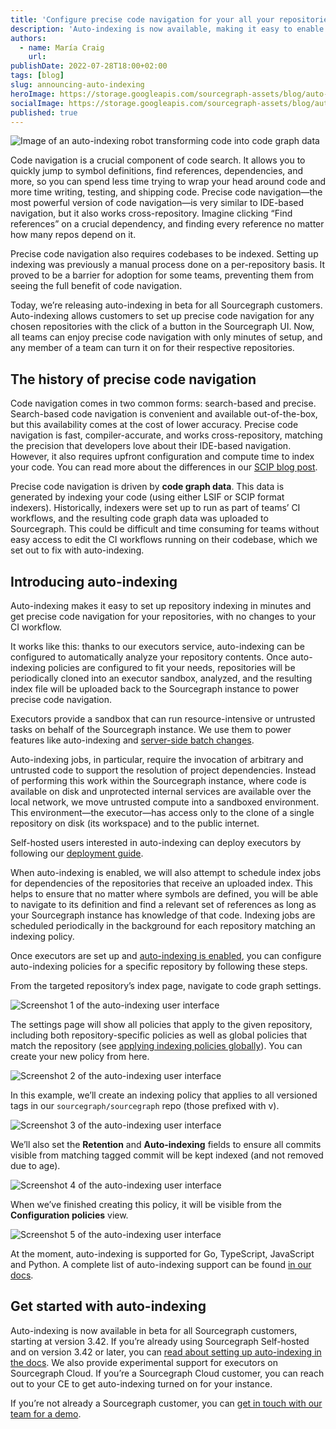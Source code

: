 ```yaml
---
title: 'Configure precise code navigation for your all your repositories in minutes with auto-indexing'
description: 'Auto-indexing is now available, making it easy to enable precise code navigation for all of your repositories in minutes.'
authors:
  - name: María Craig
    url: 
publishDate: 2022-07-28T18:00+02:00
tags: [blog]
slug: announcing-auto-indexing
heroImage: https://storage.googleapis.com/sourcegraph-assets/blog/auto-indexing/auto-indexing-hero.png
socialImage: https://storage.googleapis.com/sourcegraph-assets/blog/auto-indexing/auto-indexing-hero.png
published: true
---
```


![Image of an auto-indexing robot transforming code into code graph data](https://storage.googleapis.com/sourcegraph-assets/blog/auto-indexing/auto-indexing-hero.png)

Code navigation is a crucial component of code search. It allows you to quickly jump to symbol definitions, find references, dependencies, and more, so you can spend less time trying to wrap your head around code and more time writing, testing, and shipping code. Precise code navigation—the most powerful version of code navigation—is very similar to IDE-based navigation, but it also works cross-repository. Imagine clicking “Find references” on a crucial dependency, and finding every reference no matter how many repos depend on it.

Precise code navigation also requires codebases to be indexed. Setting up indexing was previously a manual process done on a per-repository basis. It proved to be a barrier for adoption for some teams, preventing them from seeing the full benefit of code navigation.

Today, we’re releasing auto-indexing in beta for all Sourcegraph customers. Auto-indexing allows customers to set up precise code navigation for any chosen repositories with the click of a button in the Sourcegraph UI. Now, all teams can enjoy precise code navigation with only minutes of setup, and any member of a team can turn it on for their respective repositories.

## The history of precise code navigation 

Code navigation comes in two common forms: search-based and precise. Search-based code navigation is convenient and available out-of-the-box, but this availability comes at the cost of lower accuracy. Precise code navigation is fast, compiler-accurate, and works cross-repository, matching the precision that developers love about their IDE-based navigation. However, it also requires upfront configuration and compute time to index your code. You can read more about the differences in our [SCIP blog post](https://about.sourcegraph.com/blog/announcing-scip).

Precise code navigation is driven by **code graph data**. This data is generated by indexing your code (using either LSIF or SCIP format indexers). Historically, indexers were set up to run as part of teams’ CI workflows, and the resulting code graph data was uploaded to Sourcegraph. This could be difficult and time consuming for teams without easy access to edit the CI workflows running on their codebase, which we set out to fix with auto-indexing.

## Introducing auto-indexing

Auto-indexing makes it easy to set up repository indexing in minutes and get precise code navigation for your repositories, with no changes to your CI workflow.

It works like this: thanks to our executors service, auto-indexing can be configured to automatically analyze your repository contents. Once auto-indexing policies are configured to fit your needs, repositories will be periodically cloned into an executor sandbox, analyzed, and the resulting index file will be uploaded back to the Sourcegraph instance to power precise code navigation.

Executors provide a sandbox that can run resource-intensive or untrusted tasks on behalf of the Sourcegraph instance. We use them to power features like auto-indexing and [server-side batch changes](https://docs.sourcegraph.com/batch_changes/explanations/server_side). 

Auto-indexing jobs, in particular, require the invocation of arbitrary and untrusted code to support the resolution of project dependencies. Instead of performing this work within the Sourcegraph instance, where code is available on disk and unprotected internal services are available over the local network, we move untrusted compute into a sandboxed environment. This environment—the executor—has access only to the clone of a single repository on disk (its workspace) and to the public internet. 

Self-hosted users interested in auto-indexing can deploy executors by following our [deployment guide](https://docs.sourcegraph.com/admin/deploy_executors).

When auto-indexing is enabled, we will also attempt to schedule index jobs for dependencies of the repositories that receive an uploaded index. This helps to ensure that no matter where symbols are defined, you will be able to navigate to its definition and find a relevant set of references as long as your Sourcegraph instance has knowledge of that code. Indexing jobs are scheduled periodically in the background for each repository matching an indexing policy.

Once executors are set up and [auto-indexing is enabled](https://docs.sourcegraph.com/code_intelligence/how-to/enable_auto_indexing), you can configure auto-indexing policies for a specific repository by following these steps.

From the targeted repository’s index page, navigate to code graph settings.

![Screenshot 1 of the auto-indexing user interface]()

The settings page will show all policies that apply to the given repository, including both repository-specific policies as well as global policies that match the repository (see [applying indexing policies globally](https://docs.sourcegraph.com/code_intelligence/how-to/configure_auto_indexing#applying-indexing-policies-globally)). You can create your new policy from here.

![Screenshot 2 of the auto-indexing user interface]()

In this example, we’ll create an indexing policy that applies to all versioned tags in our `sourcegraph/sourcegraph` repo (those prefixed with v).

![Screenshot 3 of the auto-indexing user interface]()

We’ll also set the **Retention** and **Auto-indexing** fields to ensure all commits visible from matching tagged commit will be kept indexed (and not removed due to age).

![Screenshot 4 of the auto-indexing user interface]()

When we’ve finished creating this policy, it will be visible from the **Configuration policies** view.

![Screenshot 5 of the auto-indexing user interface]()

At the moment, auto-indexing is supported for Go, TypeScript, JavaScript and Python. A complete list of auto-indexing support can be found [in our docs](https://docs.sourcegraph.com/code_intelligence/explanations/auto_indexing).

## Get started with auto-indexing

Auto-indexing is now available in beta for all Sourcegraph customers, starting at version 3.42. If you’re already using Sourcegraph Self-hosted and on version 3.42 or later, you can [read about setting up auto-indexing in the docs](https://docs.sourcegraph.com/code_intelligence/explanations/auto_indexing). We also provide experimental support for executors on Sourcegraph Cloud. If you’re a Sourcegraph Cloud customer, you can reach out to your CE to get auto-indexing turned on for your instance.

If you’re not already a Sourcegraph customer, you can [get in touch with our team for a demo](https://about.sourcegraph.com/demo).
